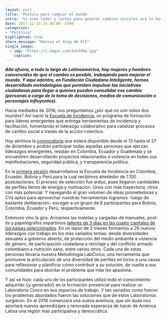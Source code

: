 ```yaml
---
layout: post
title: 'Postula para cambiar el mundo'
intro: 'Si eres líder y luchas para generar cambios sociales acá lo hacemos realidad.'
date: 2017-12-13 14:30:00 -0300
categories:
- "Política"
highlighted: true
share_message: "Revisa el blog de FCI"
single_image:
  - img: "https://i.imgur.com/4skfHhw.jpg"
    caption:
---
```

***Allá afuera, a todo lo largo de Latinoamérica, hay mujeres y hombres convencidxs de que el cambio es posible, trabajando para mejorar el mundo. Y aquí adentro, en Fundación Ciudadano Inteligente, hemos desarrollado metodologías que permiten impulsar las iniciativas ciudadanas para llegar a quienes pueden consolidar ese cambio (personas a cargo de la toma de decisiones, medios de comunicación o personajes influyentes).*** 

Hacia  mediados de 2016, nos preguntamos ¿por qué no unir estos dos mundos? Así nació la [Escuela de Incidencia](https://escueladeincidencia.org/), un programa de formación para líderes emergentes que entrega herramientas de incidencia y facilitación, fomentando el liderazgo colaborativo para catalizar procesos de cambio social a través de la acción colectiva.

Hoy abrimos la [convocatoria](https://escueladeincidencia.org/escuela-2018.html) que estará disponible desde el 13 hasta el 27 de diciembre y podrán participar todas aquellas personas que ejerzan liderazgos emergentes, residan en Colombia, Ecuador y Guatemala y se encuentren desarrollando proyectos relacionados a violencia en todas sus manifestaciones, seguridad pública, y transparencia política.

En la [primera versión](https://www.facebook.com/ciudadanointeligente/videos/1141068949274961/) desarrollamos la Escuela de Incidencia en Colombia, Ecuador, Bolivia y Perú para la cual recibimos alrededor de 1.100 postulaciones. El proceso de selección fue arduo, pues llegaron cantidades de perfiles llenos de energía y motivación. Unos con más trayectoria, otros con más potencial. Y navegando el gran volumen de ideas prometedoras y CVs aptos para aprovechar nuestras herramientas logramos -luego de bastante deliberación- escoger a un grupo de 8 participantes para Bolivia, Colombia, Ecuador y Perú, respectivamente. 

Entonces vino la gira. Armamos las maletas y cargadas de manuales, post-its y papelógrafos impartimos [talleres de 3 días en las cuatro capitales de los países seleccionados](https://www.youtube.com/watch?v=pjhujdZiGfg&feature=youtu.be). En un lapso de 2 meses formamos a 26 nuevos liderazgos con trabajo en los más variados temas: desde diversidades sexuales a gobierno abierto, de protección del medio ambiente a violencia de género, de participación ciudadana a reciclaje y del conflicto armado colombiano a nutrición sana, entre varios otros. Cada una de estas personas llevaría nuestra Metodología LabCívico, una herramienta que promueve la articulación de una diversidad de perfiles en torno a una causa para reflexionar y planificar cómo contribuir a su solución, de vuelta a sus comunidades para abordar el problema que más les apasiona. 

Y así se hizo: cada unx de lxs participantes utilizó todo el conocimiento adquirido (¡y generado!) en la formación presencial para realizar un Laboratorio Cívico en sus espacios de trabajo. Y tan variados como fueron los problemas abordados fueron las soluciones que de estos Laboratorios surgieron. En el 2018 comenzará una nueva aventura, que sin duda nos aportará nuevos aprendizajes y renovada esperanza de hacer de América Latina una región más participativa y democrática.
